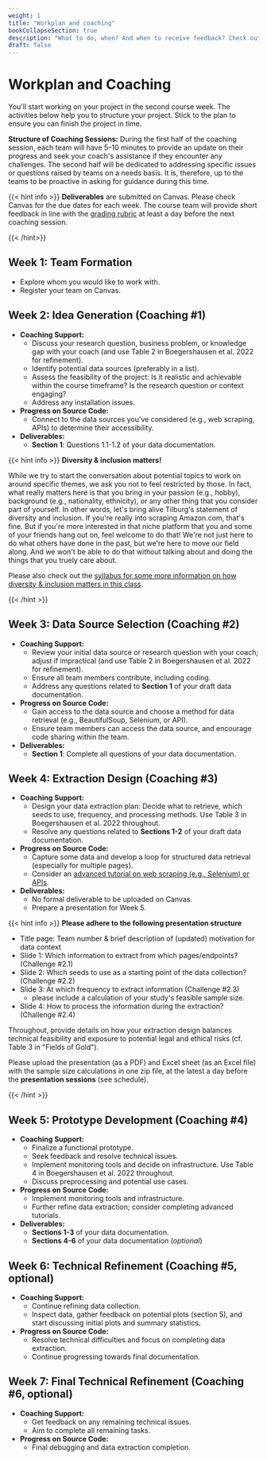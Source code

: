 ```yaml
---
weight: 1
title: "Workplan and coaching"
bookCollapseSection: true
description: "What to do, when? And when to receive feedback? Check out the workplan!"
draft: false
---
```



# Workplan and Coaching

You'll start working on your project in the second course week. The activities below help you to structure your project. Stick to the plan to ensure you can finish the project in time.

**Structure of Coaching Sessions:** During the first half of the coaching session, each team will have 5–10 minutes to provide an update on their progress and seek your coach's assistance if they encounter any challenges. The second half will be dedicated to addressing specific issues or questions raised by teams on a needs basis. It is, therefore, up to the teams to be proactive in asking for guidance during this time.

{{< hint info >}}
**Deliverables** are submitted on Canvas. Please check Canvas for the due dates for each week. The course team will provide short feedback in line with the [grading rubric](../../other/odcm-project-rubric.pdf) at least a day before the next coaching session.

{{< /hint>}}

## Week 1: Team Formation

- Explore whom you would like to work with.
- Register your team on Canvas.

## Week 2: Idea Generation (Coaching #1)
- **Coaching Support:**  
  - Discuss your research question, business problem, or knowledge gap with your coach (and use Table 2 in Boegershausen et al. 2022 for refinement).
  - Identify potential data sources (preferably in a list).
  - Assess the feasibility of the project: Is it realistic and achievable within the course timeframe? Is the research question or context engaging?
  - Address any installation issues.
- **Progress on Source Code:**  
  - Connect to the data sources you’ve considered (e.g., web scraping, APIs) to determine their accessibility.
- **Deliverables:**  
  - **Section 1**: Questions 1.1-1.2 of your data documentation.


{{< hint info >}}
__Diversity & inclusion matters!__

While we try to start the conversation about potential topics to work on around specific themes, we ask you not to feel restricted by those. In fact, what really matters here is that you bring in your passion (e.g., hobby), background (e.g., nationality, ethnicity), or any other thing that you consider part of yourself. In other words, let's bring alive Tilburg's statement of diversity and inclusion. If you're really into scraping Amazon.com, that's fine. But if you're more interested in that niche platform that you and some of your friends hang out on, feel welcome to do that! We're not just here to do what others have done in the past, but we're here to move our field along. And we won't be able to do that without talking about and doing the things that you truely care about.

Please also check out the [syllabus for some more information on how diversity & inclusion matters in this class](/docs/course/).

{{< /hint >}}

## Week 3: Data Source Selection (Coaching #2)
- **Coaching Support:**  
  - Review your initial data source or research question with your coach; adjust if impractical (and use Table 2 in Boegershausen et al. 2022 for refinement).
  - Ensure all team members contribute, including coding.
  - Address any questions related to **Section 1** of your draft data documentation.
- **Progress on Source Code:**  
  - Gain access to the data source and choose a method for data retrieval (e.g., BeautifulSoup, Selenium, or API).
  - Ensure team members can access the data source, and encourage code sharing within the team.
- **Deliverables:**  
  - **Section 1**: Complete all questions of your data documentation.

## Week 4: Extraction Design (Coaching #3)
- **Coaching Support:**  
  - Design your data extraction plan: Decide what to retrieve, which seeds to use, frequency, and processing methods. Use Table 3 in Boegershausen et al. 2022 throughout.
  - Resolve any questions related to **Sections 1-2** of your draft data documentation.
- **Progress on Source Code:**  
  - Capture some data and develop a loop for structured data retrieval (especially for multiple pages).
  - Consider an [advanced tutorial on web scraping (e.g., Selenium) or APIs](../resources/tutorials).
- **Deliverables:**  
  - No formal deliverable to be uploaded on Canvas.
  - Prepare a presentation for Week 5.


{{< hint info >}}
__Please adhere to the following presentation structure__
- Title page: Team number & brief description of (updated) motivation for data context
- Slide 1: Which information to extract from which pages/endpoints? (Challenge #2.1)
- Slide 2: Which seeds to use as a starting point of the data collection? (Challenge #2.2)
- Slide 3: At which frequency to extract information (Challenge #2.3)
  - please include a calculation of your study's feasible sample size.
- Slide 4: How to process the information during the extraction? (Challenge #2.4)

Throughout, provide details on how your extraction design balances technical feasibility and exposure to potential legal and ethical risks (cf. Table 3 in "Fields of Gold").

Please upload the presentation (as a PDF) and Excel sheet (as an Excel file) with the sample size calculations in one zip file, at the latest a day before the __presentation sessions__ (see schedule).

{{< /hint >}}


## Week 5: Prototype Development (Coaching #4)
- **Coaching Support:**  
  - Finalize a functional prototype.
  - Seek feedback and resolve technical issues.
  - Implement monitoring tools and decide on infrastructure. Use Table 4 in Boegershausen et al. 2022 throughout.
  - Discuss preprocessing and potential use cases.
- **Progress on Source Code:**  
  - Implement monitoring tools and infrastructure.
  - Further refine data extraction; consider completing advanced tutorials.
- **Deliverables:**  
  - **Sections 1-3** of your data documentation.
  - **Sections 4-6** of your data documentation (*optional*)

## Week 6: Technical Refinement (Coaching #5, optional)
- **Coaching Support:**  
  - Continue refining data collection.
  - Inspect data, gather feedback on potential plots (section 5), and start discussing initial plots and summary statistics.
- **Progress on Source Code:**  
  - Resolve technical difficulties and focus on completing data extraction.
  - Continue progressing towards final documentation.

## Week 7: Final Technical Refinement (Coaching #6, optional)
- **Coaching Support:**  
  - Get feedback on any remaining technical issues.
  - Aim to complete all remaining tasks.
- **Progress on Source Code:**  
  - Final debugging and data extraction completion.
